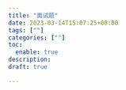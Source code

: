 ```yaml
---
title: "面试题"
date: 2023-03-14T15:07:25+08:00
tags: [""]
categories: [""]
toc:
  enable: true
description: 
draft: true

---
```


<!--more-->
